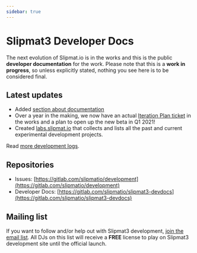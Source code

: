 ```yaml
---
sidebar: true
---
```


# Slipmat3 Developer Docs

The next evolution of Slipmat.io is in the works and this is the public **developer documentation** for the work. Please note that this is a **work in progress**, so unless explicitly stated, nothing you see here is to be considered final.

## Latest updates

- Added [section about documentation](/architecture/requirements/documentation.md)
- Over a year in the making, we now have an actual [Iteration Plan ticket](https://gitlab.com/slipmatio/development/-/issues/41) in the works and a plan to open up the new beta in Q1 2021!
- Created [labs.slipmat.io](https://labs.slipmat.io/) that collects and lists all the past and current experimental development projects.

Read [more development logs](devlog/index.md).

## Repositories

- Issues: [https://gitlab.com/slipmatio/development](https://gitlab.com/slipmatio/development)
- Developer Docs: [https://gitlab.com/slipmatio/slipmat3-devdocs](https://gitlab.com/slipmatio/slipmat3-devdocs)

## Mailing list

If you want to follow and/or help out with Slipmat3 development, [join the email list](https://cdn.forms-content.sg-form.com/e90b7e27-587e-11ea-86a0-ca0d13db9afb). All DJs on this list will receive a **FREE** license to play on Slipmat3 development site until the official launch.
